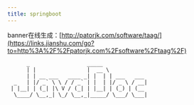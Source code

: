 ```yaml
---
title: springboot
---
```




banner在线生成：[http://patorjk.com/software/taag/](https://links.jianshu.com/go?to=http%3A%2F%2Fpatorjk.com%2Fsoftware%2Ftaag%2F)





```
      _                  _____             
      | |                |  __ \            
      | | __ ___   ____ _| |  | | ___   ___ 
  _   | |/ _` \ \ / / _` | |  | |/ _ \ / __|
 | |__| | (_| |\ V / (_| | |__| | (_) | (__ 
  \____/ \__,_| \_/ \__,_|_____/ \___/ \___|     
```